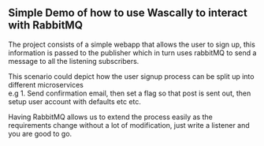 ## Simple Demo of how to use Wascally to interact with RabbitMQ

The project consists of a simple webapp that allows the user to sign up, this information is passed to the publisher 
which in turn uses rabbitMQ to send a message to all the listening subscribers.  

This scenario could depict how the user signup process can be split up into different microservices  
e.g 1. Send confirmation email, then set a flag so that post is sent out, then setup user account with defaults etc etc. 

Having RabbitMQ allows us to extend the process easily as the requirements change without a lot of modification, 
just write a listener and you are good to go.  